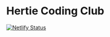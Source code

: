 # Hertie Coding Club


[![Netlify Status](https://api.netlify.com/api/v1/badges/9528daa2-6e45-4e9d-a3e2-d492131d87cd/deploy-status?branch=)](https://app.netlify.com/sites/coruscating-peony-94a794/deploys)
